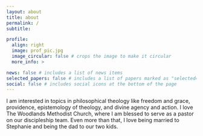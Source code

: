 ```yaml
---
layout: about
title: about
permalink: /
subtitle:

profile:
  align: right
  image: prof_pic.jpg
  image_circular: false # crops the image to make it circular
  more_info: >

news: false # includes a list of news items
selected_papers: false # includes a list of papers marked as "selected={true}"
social: false # includes social icons at the bottom of the page
---
```


I am interested in topics in philosophical theology like freedom and grace, providence, epistemology of theology, and divine agency and action. I love The Woodlands Methodist Church, where I am blessed to serve as a pastor on our discipleship team. Even more than that, I love being married to Stephanie and being the dad to our two kids.
